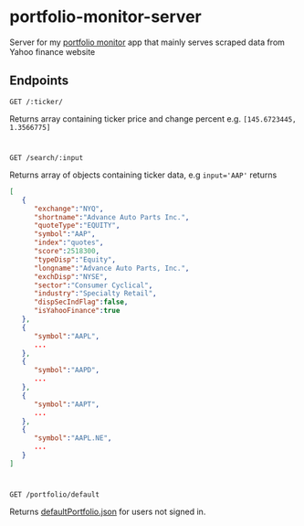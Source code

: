 # portfolio-monitor-server
Server for my [portfolio monitor](https://github.com/svhein/portfolio-monitor) app that mainly serves scraped data from Yahoo finance website

## Endpoints
```
GET /:ticker/
```
Returns array containing ticker price and change percent  e.g.  `[145.6723445, 1.3566775]`

#

```
GET /search/:input
```
Returns array of objects containing ticker data, e.g `input='AAP'` returns
```json
[
   {
      "exchange":"NYQ",
      "shortname":"Advance Auto Parts Inc.",
      "quoteType":"EQUITY",
      "symbol":"AAP",
      "index":"quotes",
      "score":2518300,
      "typeDisp":"Equity",
      "longname":"Advance Auto Parts, Inc.",
      "exchDisp":"NYSE",
      "sector":"Consumer Cyclical",
      "industry":"Specialty Retail",
      "dispSecIndFlag":false,
      "isYahooFinance":true
   },
   {
      "symbol":"AAPL",
      ...
   },
   {
      "symbol":"AAPD",
      ...    
   },
   {
      "symbol":"AAPT",
      ...
   },
   {
      "symbol":"AAPL.NE",
      ...
   }
]
```
#
```
GET /portfolio/default
```
Returns [defaultPortfolio.json](https://github.com/svhein/portfolio-monitor-server/blob/master/defaultPortfolio.json) for users not signed in.






